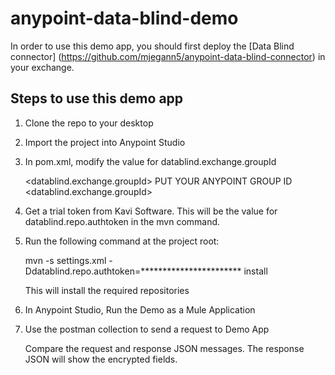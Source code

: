 # anypoint-data-blind-demo

In order to use this demo app, you should first deploy the [Data Blind connector] (https://github.com/mjegann5/anypoint-data-blind-connector) in your exchange. 

## Steps to use this demo app

1. Clone the repo to your desktop

2. Import the project into Anypoint Studio

3. In pom.xml, modify the value for datablind.exchange.groupId

    <datablind.exchange.groupId> PUT YOUR ANYPOINT GROUP ID <datablind.exchange.groupId>

4. Get a trial token from Kavi Software. This will be the value for datablind.repo.authtoken in the mvn command.

5. Run the following command at the project root: 

    mvn -s settings.xml -Ddatablind.repo.authtoken=*********************** install

    This will install the required repositories

6. In Anypoint Studio, Run the Demo as a Mule Application

7. Use the postman collection to send a request to Demo App

    Compare the request and response JSON messages. The response JSON will show the encrypted fields. 
